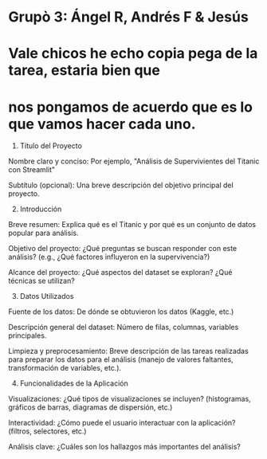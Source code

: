 # Grupò 3: Ángel R, Andrés F & Jesús

# Vale chicos he echo copia pega de la tarea, estaria bien que 
# nos pongamos de acuerdo que es lo que vamos hacer cada uno.


1. Título del Proyecto

Nombre claro y conciso: Por ejemplo, "Análisis de Supervivientes del Titanic con Streamlit"

Subtítulo (opcional): Una breve descripción del objetivo principal del proyecto.

2. Introducción

Breve resumen: Explica qué es el Titanic y por qué es un conjunto de datos popular para análisis.

Objetivo del proyecto: ¿Qué preguntas se buscan responder con este análisis? (e.g., ¿Qué factores influyeron en la supervivencia?)

Alcance del proyecto: ¿Qué aspectos del dataset se exploran? ¿Qué técnicas se utilizan?

3. Datos Utilizados

Fuente de los datos: De dónde se obtuvieron los datos (Kaggle, etc.)

Descripción general del dataset: Número de filas, columnas, variables principales.

Limpieza y preprocesamiento: Breve descripción de las tareas realizadas para preparar los datos para el análisis (manejo de valores faltantes, transformación de variables, etc.).

4. Funcionalidades de la Aplicación

Visualizaciones: ¿Qué tipos de visualizaciones se incluyen? (histogramas, gráficos de barras, diagramas de dispersión, etc.)

Interactividad: ¿Cómo puede el usuario interactuar con la aplicación? (filtros, selectores, etc.)

Análisis clave: ¿Cuáles son los hallazgos más importantes del análisis?


